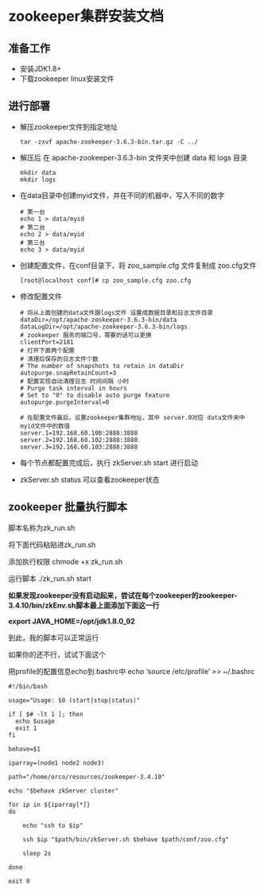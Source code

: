 # zookeeper集群安装文档

## 准备工作

* 安装JDK1.8+
* 下载zookeeper linux安装文件

## 进行部署

* 解压zookeeper文件到指定地址

  ```shell
  tar -zxvf apache-zookeeper-3.6.3-bin.tar.gz -C ../
  ```

* 解压后 在 apache-zookeeper-3.6.3-bin 文件夹中创建 data 和 logs 目录

  ```shell
  mkdir data
  mkdir logs
  ```

* 在data目录中创建myid文件，并在不同的机器中，写入不同的数字

  ```shell
  # 第一台
  echo 1 > data/myid
  # 第二台
  echo 2 > data/myid
  # 第三台
  echo 3 > data/myid
  ```

* 创建配置文件，在conf目录下，将 zoo_sample.cfg 文件复制成 zoo.cfg文件

  ```shell
  [root@localhost conf]# cp zoo_sample.cfg zoo.cfg
  ```

* 修改配置文件

  ```properties
  # 将从上面创建的data文件跟logs文件 设置成数据目录和日志文件目录
  dataDir=/opt/apache-zookeeper-3.6.3-bin/data
  dataLogDir=/opt/apache-zookeeper-3.6.3-bin/logs
  # zookeeper 服务的端口号，需要的话可以更换
  clientPort=2181
  # 打开下面两个配置
  # 清理后保存的日志文件个数
  # The number of snapshots to retain in dataDir
  autopurge.snapRetainCount=3
  # 配置实现自动清理日志 时间间隔 小时
  # Purge task interval in hours
  # Set to "0" to disable auto purge feature
  autopurge.purgeInterval=0
  
  # 在配置文件最后，设置zookeeper集群地址，其中 server.0对应 data文件夹中 myid文件中的数值
  server.1=192.168.60.100:2888:3888
  server.2=192.168.60.102:2888:3888
  server.3=192.168.60.103:2888:3888
  ```

* 每个节点都配置完成后，执行 zkServer.sh start 进行启动

* zkServer.sh status 可以查看zookeeper状态



## zookeeper 批量执行脚本

脚本名称为zk_run.sh

将下面代码粘贴进zk_run.sh

添加执行权限 chmode +x zk_run.sh

运行脚本 ./zk_run.sh start

**如果发现zookeeper没有启动起来，尝试在每个zookeeper的zookeeper-3.4.10/bin/zkEnv.sh脚本最上面添加下面这一行**

**export JAVA_HOME=/opt/jdk1.8.0_92**

到此，我的脚本可以正常运行

如果你的还不行，试试下面这个

把profile的配置信息echo到.bashrc中 echo ‘source /etc/profile’ >> ~/.bashrc

```
#!/bin/bash  

usage="Usage: $0 (start|stop|status)"

if [ $# -lt 1 ]; then
  echo $usage
  exit 1
fi

behave=$1

iparray=(node1 node2 node3)

path="/home/orco/resources/zookeeper-3.4.10"

echo "$behave zkServer cluster"

for ip in ${iparray[*]}  
do

    echo "ssh to $ip"

    ssh $ip "$path/bin/zkServer.sh $behave $path/conf/zoo.cfg"

    sleep 2s

done

exit 0   
```













